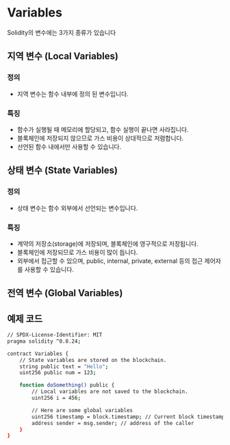 # Variables 
Solidity의 변수에는 3가지 종류가 있습니다  

##  지역 변수 (Local Variables)  

### 정의 
- 지역 변수는 함수 내부에 정의 된 변수입니다.

### 특징 
- 함수가 실행될 때 메모리에 할당되고, 함수 실행이 끝나면 사라집니다. 
- 블록체인에 저장되지 않으므로 가스 비용이 상대적으로 저렴합니다.
- 선언된 함수 내에서만 사용할 수 있습니다. 

## 상태 변수 (State Variables)  

### 정의  
- 상태 변수는 함수 외부에서 선언되는 변수입니다. 

### 특징 
- 계약의 저장소(storage)에 저장되며, 블록체인에 영구적으로 저장됩니다.
- 블록체인에 저장되므로 가스 비용이 많이 듭니다. 
- 외부에서 접근할 수 있으며, public, internal, private, external 등의 접근 제어자를 사용할 수 있습니다.

## 전역 변수 (Global Variables) 



## 예제 코드

```bash
// SPDX-License-Identifier: MIT
pragma solidity ^0.8.24;

contract Variables {
    // State variables are stored on the blockchain.
    string public text = "Hello";
    uint256 public num = 123;

    function doSomething() public {
        // Local variables are not saved to the blockchain.
        uint256 i = 456;

        // Here are some global variables
        uint256 timestamp = block.timestamp; // Current block timestamp
        address sender = msg.sender; // address of the caller
    }
}
```